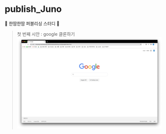 # publish_Juno

🧶 한땀한땀 퍼블리싱 스터디 🧶   
   
> 첫 번째 시안 : google 클론하기   
![screenshot](./google/imgs/screenshot.png)